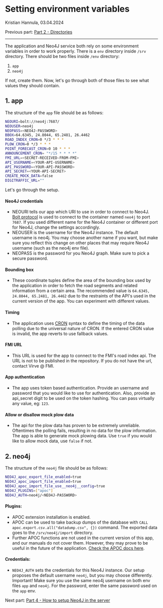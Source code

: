 # Setting environment variables

Kristian Hannula, 03.04.2024

Previous part: [Part 2 - Directories](/docs/server/02-directories.md)

---

The application and Neo4J service both rely on some environment variables in order to work properly. There is a `env` directory inside `/srv` directory. There should be two files inside `/env` directory:

1. `app`
2. `neo4j`

If not, create them. Now, let's go through both of those files to see what values they should contain.

## 1. app

The structure of the `app` file should be as follows:

```bash
NEOURI=bolt://neo4j:7687/
NEOUSER=neo4j
NEOPASS=<NEO4J-PASSWORD>
BBOX=64.6345, 24.8044, 65.2481, 26.4462
ROAD_INDEX_CRON=0 */3 * * *
PLOW_CRON=0 */3 * * *
POINT_FORECAST_CRON=0 10 * * *
ANNOUNCEMENT_CRON= "*/15 * * * *"
FMI_URL=<SECRET-RECEIVED-FROM-FMI>
API_USERNAME=<YOUR-API-USERNAME>
API_PASSWORD=<YOUR-API-PASSWORD>
API_SECRET=<YOUR-API-SECRET>
CREATE_MOCK_DATA=false
DIGITRAFFIC_URL=""
```

Let's go through the setup.

#### Neo4J credentials

- NEOURI tells our app which URI to use in order to connect to Neo4J. [Bolt protocol](https://neo4j.com/docs/bolt/current/bolt/) is used to connect to the container named `neo4j` to port `7687`. If you used different name for the Neo4J container or different port for Neo4J, change the settings accordingly.
- NEOUSER is the username for the Neo4J instance. The default username is neo4j. You may choose another name if you want, but make sure you reflect this change on other places that may require Neo4J username (such as the neo4j env file).
- NEOPASS is the password for you Neo4J graph. Make sure to pick a secure password.

#### Bounding box

- These coordinate tuples define the area of the bounding box used by the application in order to fetch the road segments and related information from a certain area. The recommended value is `64.6345, 24.8044, 65.2481, 26.4462` due to the restraints of the API's used in the current version of the app. You can experiment with different values.

#### Timing

- The application uses [CRON](https://crontab.guru/) syntax to define the timing of the data polling due to the universal nature of CRON. If the entered CRON value is invalid, the app reverts to use fallback values.

#### FMI URL

- This URL is used for the app to connect to the FMI's road index api. The URL is not to be published in the repository. If you do not have the url, contact Virve @ FMI.

#### App authentication

- The app uses token based authentication. Provide an username and password that you would like to use for authentication. Also, provide an api_secret digit to be used on the token hashing. You can pass virtually any value, eg: `123`.

#### Allow or disallow mock plow data

- The api for the plow data has proven to be extremely unreliable. Oftentimes the polling fails, resulting in no data for the plow information. The app is able to generate mock plowing data. Use `true` if you would like to allow mock data, use `false` if not.

## 2. neo4j

The structure of the `neo4j` file should be as follows:

```bash
NEO4J_apoc_export_file_enabled=true
NEO4J_apoc_import_file_enabled=true
NEO4J_apoc_import_file_use__neo4j__config=true
NEO4J_PLUGINS=["apoc"]
NEO4J_AUTH=neo4j/<NEO4J-PASSWORD>
```

#### Plugins:

- APOC extension installation is enabled.
- APOC can be used to take backup dumps of the database with `CALL apoc.export.csv.all("datadump.csv", {})` command. The exported data goes to the `/srv/neo4j/import` directory.
- Further APOC functions are not used in the current version of this app, and our manuals do not cover them. However, they may prove to be useful in the future of the application. [Check the APOC docs here](https://neo4j.com/labs/apoc/).

#### Credentials:

- `NEO4J_AUTH` sets the credentials for this Neo4J instance. Our setup proposes the default username `neo4j`, but you may choose differently. Important! Make sure you use the same neo4j username on both env files `app` and `neo4j`. For the password, enter the same password used on the `app` env.

Next part: [Part 4 - How to setup Neo4J in the server](/docs/server/04-setup-neo4j.md)

